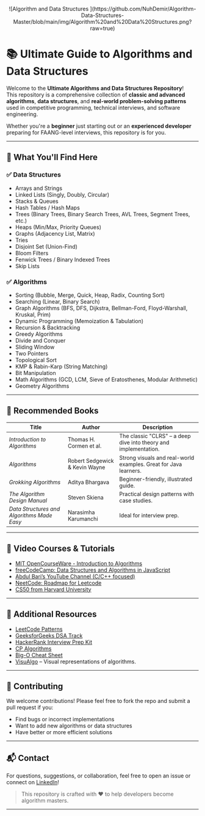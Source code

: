 <p align="center">
  ![Algorithm and Data Structures ](https://github.com/NuhDemir/Algorithm-Data-Structures-Master/blob/main/img/Algorithm%20and%20Data%20Structures.png?raw=true)

</p>

# 📚 Ultimate Guide to Algorithms and Data Structures

Welcome to the **Ultimate Algorithms and Data Structures Repository**!  
This repository is a comprehensive collection of **classic and advanced algorithms**, **data structures**, and **real-world problem-solving patterns** used in competitive programming, technical interviews, and software engineering.

Whether you're a **beginner** just starting out or an **experienced developer** preparing for FAANG-level interviews, this repository is for you.

---

## 🧠 What You'll Find Here

### ✅ Data Structures

- Arrays and Strings
- Linked Lists (Singly, Doubly, Circular)
- Stacks & Queues
- Hash Tables / Hash Maps
- Trees (Binary Trees, Binary Search Trees, AVL Trees, Segment Trees, etc.)
- Heaps (Min/Max, Priority Queues)
- Graphs (Adjacency List, Matrix)
- Tries
- Disjoint Set (Union-Find)
- Bloom Filters
- Fenwick Trees / Binary Indexed Trees
- Skip Lists

### ✅ Algorithms

- Sorting (Bubble, Merge, Quick, Heap, Radix, Counting Sort)
- Searching (Linear, Binary Search)
- Graph Algorithms (BFS, DFS, Dijkstra, Bellman-Ford, Floyd-Warshall, Kruskal, Prim)
- Dynamic Programming (Memoization & Tabulation)
- Recursion & Backtracking
- Greedy Algorithms
- Divide and Conquer
- Sliding Window
- Two Pointers
- Topological Sort
- KMP & Rabin-Karp (String Matching)
- Bit Manipulation
- Math Algorithms (GCD, LCM, Sieve of Eratosthenes, Modular Arithmetic)
- Geometry Algorithms

---

## 📖 Recommended Books

| Title | Author | Description |
|-------|--------|-------------|
| *Introduction to Algorithms* | Thomas H. Cormen et al. | The classic "CLRS" – a deep dive into theory and implementation. |
| *Algorithms* | Robert Sedgewick & Kevin Wayne | Strong visuals and real-world examples. Great for Java learners. |
| *Grokking Algorithms* | Aditya Bhargava | Beginner-friendly, illustrated guide. |
| *The Algorithm Design Manual* | Steven Skiena | Practical design patterns with case studies. |
| *Data Structures and Algorithms Made Easy* | Narasimha Karumanchi | Ideal for interview prep. |

---

## 🎥 Video Courses & Tutorials

- [MIT OpenCourseWare - Introduction to Algorithms](https://ocw.mit.edu/courses/electrical-engineering-and-computer-science/6-006-introduction-to-algorithms-fall-2011/)
- [freeCodeCamp: Data Structures and Algorithms in JavaScript](https://www.youtube.com/watch?v=8hly31xKli0)
- [Abdul Bari’s YouTube Channel (C/C++ focused)](https://www.youtube.com/user/abdulbarikcs)
- [NeetCode: Roadmap for Leetcode](https://www.youtube.com/c/NeetCode)
- [CS50 from Harvard University](https://cs50.harvard.edu/)

---

## 🔗 Additional Resources

- [LeetCode Patterns](https://leetcode.com/explore/learn/)
- [GeeksforGeeks DSA Track](https://www.geeksforgeeks.org/data-structures/)
- [HackerRank Interview Prep Kit](https://www.hackerrank.com/interview/interview-preparation-kit)
- [CP Algorithms](https://cp-algorithms.com/)
- [Big-O Cheat Sheet](https://www.bigocheatsheet.com/)
- [VisuAlgo](https://visualgo.net/en) – Visual representations of algorithms.

---

## 🚀 Contributing

We welcome contributions! Please feel free to fork the repo and submit a pull request if you:
- Find bugs or incorrect implementations
- Want to add new algorithms or data structures
- Have better or more efficient solutions

---

## 📬 Contact

For questions, suggestions, or collaboration, feel free to open an issue or connect on [LinkedIn](https://www.linkedin.com/in/nuh-demir-69b737261/)!

> This repository is crafted with ♥ to help developers become algorithm masters.

---

